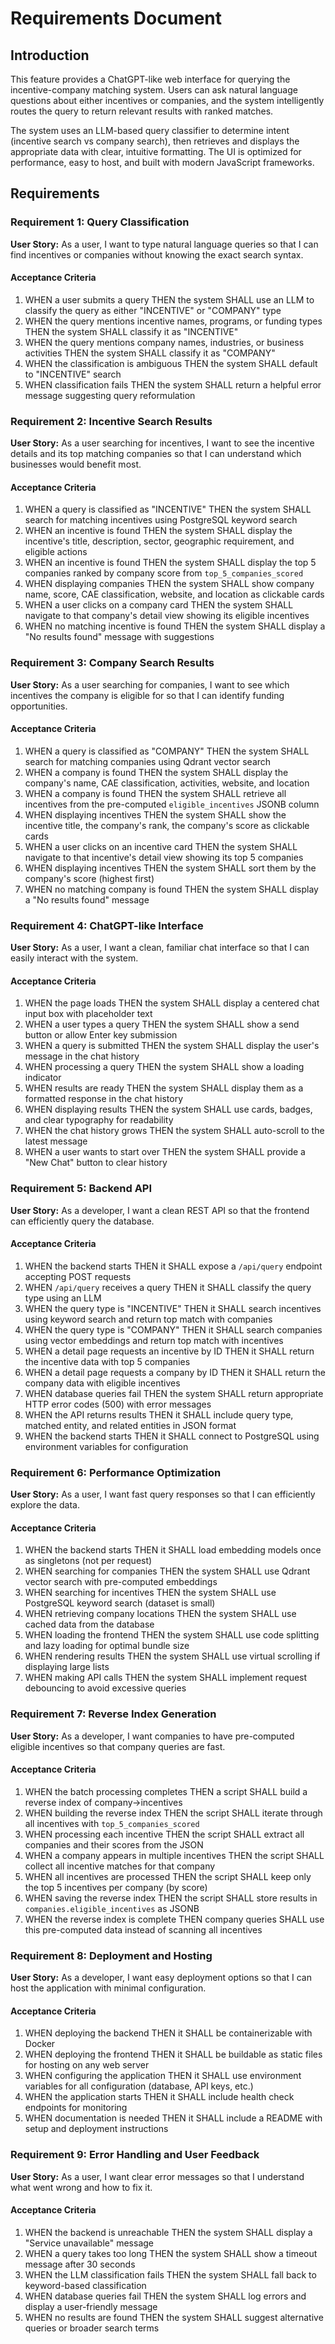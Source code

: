 # Requirements Document

## Introduction

This feature provides a ChatGPT-like web interface for querying the incentive-company matching system. Users can ask natural language questions about either incentives or companies, and the system intelligently routes the query to return relevant results with ranked matches.

The system uses an LLM-based query classifier to determine intent (incentive search vs company search), then retrieves and displays the appropriate data with clear, intuitive formatting. The UI is optimized for performance, easy to host, and built with modern JavaScript frameworks.

## Requirements

### Requirement 1: Query Classification

**User Story:** As a user, I want to type natural language queries so that I can find incentives or companies without knowing the exact search syntax.

#### Acceptance Criteria

1. WHEN a user submits a query THEN the system SHALL use an LLM to classify the query as either "INCENTIVE" or "COMPANY" type
2. WHEN the query mentions incentive names, programs, or funding types THEN the system SHALL classify it as "INCENTIVE"
3. WHEN the query mentions company names, industries, or business activities THEN the system SHALL classify it as "COMPANY"
4. WHEN the classification is ambiguous THEN the system SHALL default to "INCENTIVE" search
5. WHEN classification fails THEN the system SHALL return a helpful error message suggesting query reformulation

### Requirement 2: Incentive Search Results

**User Story:** As a user searching for incentives, I want to see the incentive details and its top matching companies so that I can understand which businesses would benefit most.

#### Acceptance Criteria

1. WHEN a query is classified as "INCENTIVE" THEN the system SHALL search for matching incentives using PostgreSQL keyword search
2. WHEN an incentive is found THEN the system SHALL display the incentive's title, description, sector, geographic requirement, and eligible actions
3. WHEN an incentive is found THEN the system SHALL display the top 5 companies ranked by company score from `top_5_companies_scored`
4. WHEN displaying companies THEN the system SHALL show company name, score, CAE classification, website, and location as clickable cards
5. WHEN a user clicks on a company card THEN the system SHALL navigate to that company's detail view showing its eligible incentives
6. WHEN no matching incentive is found THEN the system SHALL display a "No results found" message with suggestions

### Requirement 3: Company Search Results

**User Story:** As a user searching for companies, I want to see which incentives the company is eligible for so that I can identify funding opportunities.

#### Acceptance Criteria

1. WHEN a query is classified as "COMPANY" THEN the system SHALL search for matching companies using Qdrant vector search
2. WHEN a company is found THEN the system SHALL display the company's name, CAE classification, activities, website, and location
3. WHEN a company is found THEN the system SHALL retrieve all incentives from the pre-computed `eligible_incentives` JSONB column
4. WHEN displaying incentives THEN the system SHALL show the incentive title, the company's rank, the company's score as clickable cards
5. WHEN a user clicks on an incentive card THEN the system SHALL navigate to that incentive's detail view showing its top 5 companies
6. WHEN displaying incentives THEN the system SHALL sort them by the company's score (highest first)
7. WHEN no matching company is found THEN the system SHALL display a "No results found" message

### Requirement 4: ChatGPT-like Interface

**User Story:** As a user, I want a clean, familiar chat interface so that I can easily interact with the system.

#### Acceptance Criteria

1. WHEN the page loads THEN the system SHALL display a centered chat input box with placeholder text
2. WHEN a user types a query THEN the system SHALL show a send button or allow Enter key submission
3. WHEN a query is submitted THEN the system SHALL display the user's message in the chat history
4. WHEN processing a query THEN the system SHALL show a loading indicator
5. WHEN results are ready THEN the system SHALL display them as a formatted response in the chat history
6. WHEN displaying results THEN the system SHALL use cards, badges, and clear typography for readability
7. WHEN the chat history grows THEN the system SHALL auto-scroll to the latest message
8. WHEN a user wants to start over THEN the system SHALL provide a "New Chat" button to clear history

### Requirement 5: Backend API

**User Story:** As a developer, I want a clean REST API so that the frontend can efficiently query the database.

#### Acceptance Criteria

1. WHEN the backend starts THEN it SHALL expose a `/api/query` endpoint accepting POST requests
2. WHEN `/api/query` receives a query THEN it SHALL classify the query type using an LLM
3. WHEN the query type is "INCENTIVE" THEN it SHALL search incentives using keyword search and return top match with companies
4. WHEN the query type is "COMPANY" THEN it SHALL search companies using vector embeddings and return top match with incentives
5. WHEN a detail page requests an incentive by ID THEN it SHALL return the incentive data with top 5 companies
6. WHEN a detail page requests a company by ID THEN it SHALL return the company data with eligible incentives
7. WHEN database queries fail THEN the system SHALL return appropriate HTTP error codes (500) with error messages
8. WHEN the API returns results THEN it SHALL include query type, matched entity, and related entities in JSON format
9. WHEN the backend starts THEN it SHALL connect to PostgreSQL using environment variables for configuration

### Requirement 6: Performance Optimization

**User Story:** As a user, I want fast query responses so that I can efficiently explore the data.

#### Acceptance Criteria

1. WHEN the backend starts THEN it SHALL load embedding models once as singletons (not per request)
2. WHEN searching for companies THEN the system SHALL use Qdrant vector search with pre-computed embeddings
3. WHEN searching for incentives THEN the system SHALL use PostgreSQL keyword search (dataset is small)
4. WHEN retrieving company locations THEN the system SHALL use cached data from the database
5. WHEN loading the frontend THEN the system SHALL use code splitting and lazy loading for optimal bundle size
6. WHEN rendering results THEN the system SHALL use virtual scrolling if displaying large lists
7. WHEN making API calls THEN the system SHALL implement request debouncing to avoid excessive queries

### Requirement 7: Reverse Index Generation

**User Story:** As a developer, I want companies to have pre-computed eligible incentives so that company queries are fast.

#### Acceptance Criteria

1. WHEN the batch processing completes THEN a script SHALL build a reverse index of company→incentives
2. WHEN building the reverse index THEN the script SHALL iterate through all incentives with `top_5_companies_scored`
3. WHEN processing each incentive THEN the script SHALL extract all companies and their scores from the JSON
4. WHEN a company appears in multiple incentives THEN the script SHALL collect all incentive matches for that company
5. WHEN all incentives are processed THEN the script SHALL keep only the top 5 incentives per company (by score)
6. WHEN saving the reverse index THEN the script SHALL store results in `companies.eligible_incentives` as JSONB
7. WHEN the reverse index is complete THEN company queries SHALL use this pre-computed data instead of scanning all incentives

### Requirement 8: Deployment and Hosting

**User Story:** As a developer, I want easy deployment options so that I can host the application with minimal configuration.

#### Acceptance Criteria

1. WHEN deploying the backend THEN it SHALL be containerizable with Docker
2. WHEN deploying the frontend THEN it SHALL be buildable as static files for hosting on any web server
3. WHEN configuring the application THEN it SHALL use environment variables for all configuration (database, API keys, etc.)
4. WHEN the application starts THEN it SHALL include health check endpoints for monitoring
5. WHEN documentation is needed THEN it SHALL include a README with setup and deployment instructions

### Requirement 9: Error Handling and User Feedback

**User Story:** As a user, I want clear error messages so that I understand what went wrong and how to fix it.

#### Acceptance Criteria

1. WHEN the backend is unreachable THEN the system SHALL display a "Service unavailable" message
2. WHEN a query takes too long THEN the system SHALL show a timeout message after 30 seconds
3. WHEN the LLM classification fails THEN the system SHALL fall back to keyword-based classification
4. WHEN database queries fail THEN the system SHALL log errors and display a user-friendly message
5. WHEN no results are found THEN the system SHALL suggest alternative queries or broader search terms
